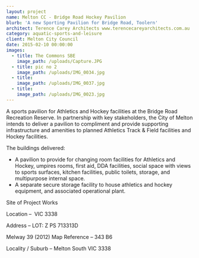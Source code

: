 ```yaml
---
layout: project
name: Melton CC - Bridge Road Hockey Pavilion
blurb: 'A new Sporting Pavilion for Bridge Road, Toolern'
architect: Terence Carey Architects www.terencecareyarchitects.com.au
category: aquatic-sports-and-leisure
client: Melton City Council
date: 2015-02-10 00:00:00
images:
  - title: The Commons SBE
    image_path: /uploads/Capture.JPG
  - title: pic no 2
    image_path: /uploads/IMG_0034.jpg
  - title:
    image_path: /uploads/IMG_0037.jpg
  - title:
    image_path: /uploads/IMG_0023.jpg
---
```



A sports pavilion for Athletics and Hockey facilities at the Bridge Road Recreation Reserve. In partnership with key stakeholders, the City of Melton intends to deliver a pavilion to compliment and provide supporting infrastructure and amenities to planned Athletics Track & Field facilities and Hockey facilities.

The buildings delivered:

* A pavilion to provide for changing room facilities for Athletics and Hockey, umpires rooms, first aid, DDA facilities, social space with views to sports surfaces, kitchen facilities, public toilets, storage, and multipurpose internal space.
* A separate secure storage facility to house athletics and hockey equipment, and associated operational plant.

Site of Project Works

Location –&nbsp; VIC 3338

Address – LOT: Z PS 713313D

Melway 39 (2012) Map Reference – 343 B6

Locality / Suburb – Melton South VIC 3338